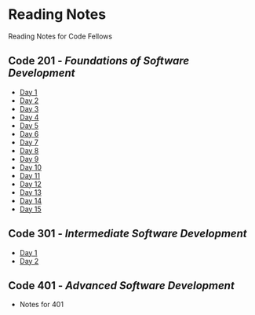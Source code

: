 # Reading Notes
Reading Notes for Code Fellows

## Code 201 - *Foundations of Software Development*
  - [Day 1](201/class-01.md)
  - [Day 2](201/class-02.md)
  - [Day 3](201/class-03.md)
  - [Day 4](201/class-04.md)
  - [Day 5](201/class-05.md)
  - [Day 6](201/class-06.md)
  - [Day 7](201/class-07.md)
  - [Day 8](201/class-08.md)
  - [Day 9](201/class-09.md)
  - [Day 10](201/class-10.md)
  - [Day 11](201/class-11.md)
  - [Day 12](201/class-12.md)
  - [Day 13](201/class-13.md)
  - [Day 14](201/class-14.md)
  - [Day 15](201/class-15.md)

## Code 301 - *Intermediate Software Development*
  - [Day 1](301/class-01.md)
  - [Day 2](301/class-02.md)

## Code 401 - *Advanced Software Development*
  - Notes for 401
